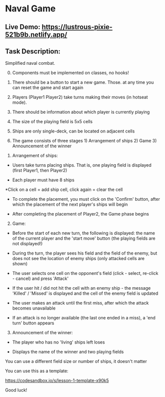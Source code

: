 # Naval Game

## Live Demo: https://lustrous-pixie-521b9b.netlify.app/

## Task Description:

Simplified naval combat.

0. Components must be implemented on classes, no hooks!

1. There should be a button to start a new game. Those. at any time you can reset the game and start again

2. Players (Player1 Player2) take turns making their moves (in hotseat mode).

3. There should be information about which player is currently playing

4. The size of the playing field is 5x5 cells

5. Ships are only single-deck, can be located on adjacent cells

6. The game consists of three stages 1) Arrangement of ships 2) Game 3) Announcement of the winner

1) Arrangement of ships:

-   Users take turns placing ships. That is, one playing field is displayed (first Player1, then Player2)

-   Each player must have 8 ships

\*Click on a cell = add ship cell, click again = clear the cell

-   To complete the placement, you must click on the 'Confirm' button, after which the placement of the next player's ships will begin

-   After completing the placement of Player2, the Game phase begins

2. Game:

-   Before the start of each new turn, the following is displayed: the name of the current player and the 'start move' button (the playing fields are not displayed!)

-   During the turn, the player sees his field and the field of the enemy, but does not see the location of enemy ships (only attacked cells are shown)

-   The user selects one cell on the opponent's field (click - select, re-click - cancel) and press 'Attack'

-   If the user hit / did not hit the cell with an enemy ship - the message 'Killed' / 'Missed' is displayed and the cell of the enemy field is updated

-   The user makes an attack until the first miss, after which the attack becomes unavailable

-   If an attack is no longer available (the last one ended in a miss), a 'end turn' button appears

3. Announcement of the winner:

-   The player who has no 'living' ships left loses

-   Displays the name of the winner and two playing fields

You can use a different field size or number of ships, it doesn't matter

You can use this as a template:

https://codesandbox.io/s/lesson-1-template-x90k5

Good luck!
